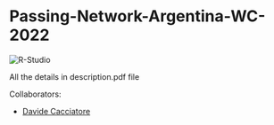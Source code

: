 # Passing-Network-Argentina-WC-2022

![R-Studio](https://img.shields.io/badge/R_Studio-035a7d?style=for-the-badge&logo=r&logoColor=white)

All the details in description.pdf file

Collaborators:
- [Davide Cacciatore]()
